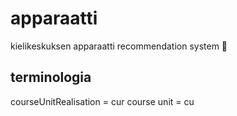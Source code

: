 # apparaatti
kielikeskuksen apparaatti recommendation system :rocket:




## terminologia
courseUnitRealisation = cur
course unit = cu
